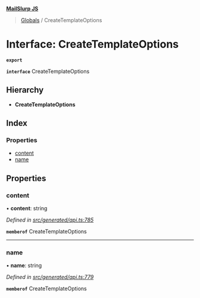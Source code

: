 **[MailSlurp JS](../README.md)**

> [Globals](../README.md) / CreateTemplateOptions

# Interface: CreateTemplateOptions

**`export`** 

**`interface`** CreateTemplateOptions

## Hierarchy

* **CreateTemplateOptions**

## Index

### Properties

* [content](createtemplateoptions.md#content)
* [name](createtemplateoptions.md#name)

## Properties

### content

•  **content**: string

*Defined in [src/generated/api.ts:785](https://github.com/mailslurp/mailslurp-client/blob/c83a162/src/generated/api.ts#L785)*

**`memberof`** CreateTemplateOptions

___

### name

•  **name**: string

*Defined in [src/generated/api.ts:779](https://github.com/mailslurp/mailslurp-client/blob/c83a162/src/generated/api.ts#L779)*

**`memberof`** CreateTemplateOptions

